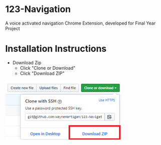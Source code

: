 # 123-Navigation
A voice activated navigation Chrome Extension, developed for Final Year Project


# Installation Instructions

* Download Zip
  - Click "Clone or Download"
  - Click "Download ZIP"
<img src="images/readme/download.PNG">
